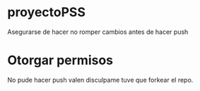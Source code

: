 # proyectoPSS
Asegurarse de hacer no romper cambios antes de hacer push

# Otorgar permisos

No pude hacer push valen disculpame tuve que forkear el repo.

